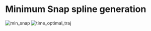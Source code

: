 # Minimum Snap spline generation
![min_snap](https://user-images.githubusercontent.com/77912325/171432649-c79bc5a4-0744-44d1-a4a4-60a5188820f4.png)
![time_optimal_traj](https://user-images.githubusercontent.com/77912325/171432682-91e1f564-2ce9-4694-9083-452aa7f802bf.png)
